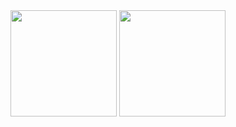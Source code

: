 <div align="center"><span>  </span><img height="170px" src="https://github-readme-stats.vercel.app/api?username=Tuffy163" /><span>  </span><img height="170px" src="https://github-readme-stats.vercel.app/api/top-langs/?username=Tuffy163&layout=compact&langs_count=8" /><span>  </span></div>
